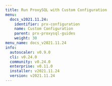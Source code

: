 ```yaml
---
title: Run ProxySQL with Custom Configuration
menu:
  docs_v2021.11.24:
    identifier: prx-configuration
    name: Custom Configuration
    parent: prx-proxysql-guides
    weight: 30
menu_name: docs_v2021.11.24
info:
  autoscaler: v0.9.0
  cli: v0.24.0
  community: v0.24.0
  enterprise: v0.11.0
  installer: v2021.11.24
  version: v2021.11.24
---
```


